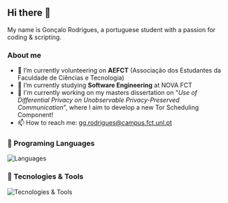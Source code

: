 ## Hi there 👋


My name is Gonçalo Rodrigues, a portuguese student with a passion for coding & scripting. 

### About me

- 🔭 I’m currently volunteering on __AEFCT__ (Associação dos Estudantes da Faculdade de Ciências e Tecnologia)
- 🌱 I’m currently studying __Software Engineering__ at NOVA FCT
- 🎯 I'm currently working on my masters dissertation on "_Use of Differential Privacy on Unobservable Privacy-Preserved Communication_", where I aim to develop a new Tor Scheduling Component! 
- 📫 How to reach me: gg.rodrigues@campus.fct.unl.pt

### 🔧 Programing Languages
![Languages](https://skillicons.dev/icons?i=go,rust,bash,c,javascript,python,html,css,tailwind)

### 🔨 Tecnologies & Tools
![Tecnologies & Tools](https://skillicons.dev/icons?i=git,docker,react,nodejs,linux,nix,firebase,latex)
